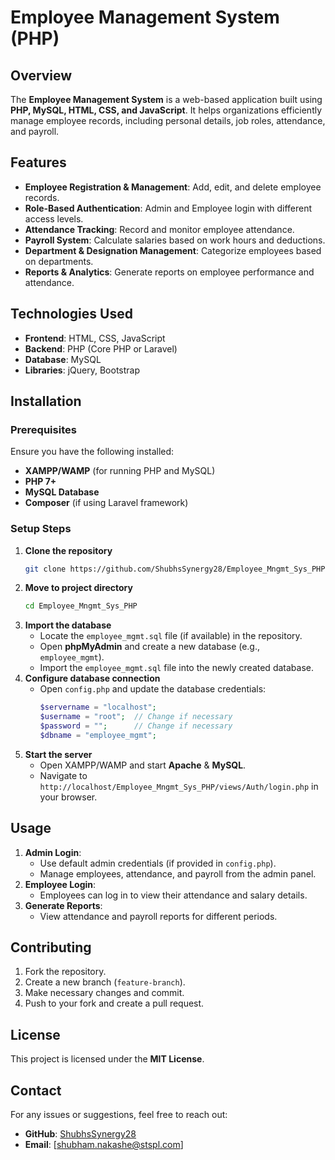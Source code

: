# Employee Management System (PHP)

## Overview
The **Employee Management System** is a web-based application built using **PHP, MySQL, HTML, CSS, and JavaScript**. It helps organizations efficiently manage employee records, including personal details, job roles, attendance, and payroll.

## Features
- **Employee Registration & Management**: Add, edit, and delete employee records.
- **Role-Based Authentication**: Admin and Employee login with different access levels.
- **Attendance Tracking**: Record and monitor employee attendance.
- **Payroll System**: Calculate salaries based on work hours and deductions.
- **Department & Designation Management**: Categorize employees based on departments.
- **Reports & Analytics**: Generate reports on employee performance and attendance.

## Technologies Used
- **Frontend**: HTML, CSS, JavaScript
- **Backend**: PHP (Core PHP or Laravel)
- **Database**: MySQL
- **Libraries**: jQuery, Bootstrap

## Installation
### Prerequisites
Ensure you have the following installed:
- **XAMPP/WAMP** (for running PHP and MySQL)
- **PHP 7+**
- **MySQL Database**
- **Composer** (if using Laravel framework)

### Setup Steps
1. **Clone the repository**
   ```sh
   git clone https://github.com/ShubhsSynergy28/Employee_Mngmt_Sys_PHP.git
   ```
2. **Move to project directory**
   ```sh
   cd Employee_Mngmt_Sys_PHP
   ```
3. **Import the database**
   - Locate the `employee_mgmt.sql` file (if available) in the repository.
   - Open **phpMyAdmin** and create a new database (e.g., `employee_mgmt`).
   - Import the `employee_mgmt.sql` file into the newly created database.
4. **Configure database connection**
   - Open `config.php` and update the database credentials:
     ```php
     $servername = "localhost";
     $username = "root";  // Change if necessary
     $password = "";      // Change if necessary
     $dbname = "employee_mgmt";
     ```
5. **Start the server**
   - Open XAMPP/WAMP and start **Apache** & **MySQL**.
   - Navigate to `http://localhost/Employee_Mngmt_Sys_PHP/views/Auth/login.php` in your browser.

## Usage
1. **Admin Login**:
   - Use default admin credentials (if provided in `config.php`).
   - Manage employees, attendance, and payroll from the admin panel.
2. **Employee Login**:
   - Employees can log in to view their attendance and salary details.
3. **Generate Reports**:
   - View attendance and payroll reports for different periods.

## Contributing
1. Fork the repository.
2. Create a new branch (`feature-branch`).
3. Make necessary changes and commit.
4. Push to your fork and create a pull request.

## License
This project is licensed under the **MIT License**.

## Contact
For any issues or suggestions, feel free to reach out:
- **GitHub**: [ShubhsSynergy28](https://github.com/ShubhsSynergy28)
- **Email**: [shubham.nakashe@stspl.com] 

